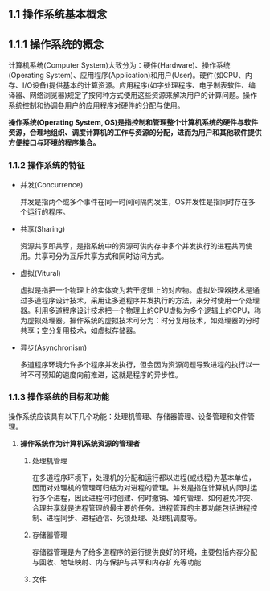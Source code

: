 ## 1.1 操作系统基本概念

## 1.1.1 操作系统的概念

计算机系统(Computer System)大致分为：硬件(Hardware)、操作系统(Operating System)、应用程序(Application)和用户(User)。硬件(如CPU、内存、I/O设备)提供基本的计算资源。应用程序(如字处理程序、电子制表软件、编译器、网络浏览器)规定了按何种方式使用这些资源来解决用户的计算问题。操作系统控制和协调各用户的应用程序对硬件的分配与使用。

**操作系统(Operating System, OS)是指控制和管理整个计算机系统的硬件与软件资源，合理地组织、调度计算机的工作与资源的分配，进而为用户和其他软件提供方便接口与环境的程序集合。**

### 1.1.2 操作系统的特征

-   并发(Concurrence)

    并发是指两个或多个事件在同一时间间隔内发生，OS并发性是指同时存在多个运行的程序。

-   共享(Sharing)

    资源共享即共享，是指系统中的资源可供内存中多个并发执行的进程共同使用。共享可分为互斥共享方式和同时访问方式。

-   虚拟(Vitural)

    虚拟是指把一个物理上的实体变为若干逻辑上的对应物。虚拟处理器技术是通过多道程序设计技术，采用让多道程序并发执行的方法，来分时使用一个处理器。利用多道程序设计技术把一个物理上的CPU虚拟为多个逻辑上的CPU，称为虚拟处理器。操作系统的虚拟技术可分为：时分复用技术，如处理器的分时共享；空分复用技术，如虚拟存储器。

-   异步(Asynchronism)

    多道程序环境允许多个程序并发执行，但会因为资源问题导致进程的执行以一种不可预知的速度向前推进，这就是程序的异步性。

### 1.1.3 操作系统的目标和功能

操作系统应该具有以下几个功能：处理机管理、存储器管理、设备管理和文件管理。

1.   **操作系统作为计算机系统资源的管理者**

     1)   处理机管理

          在多道程序环境下，处理机的分配和运行都以进程(或线程)为基本单位，因而对处理机的管理可归结为对进程的管理。并发是指在计算机内同时运行多个进程，因此进程何时创建、何时撤销、如何管理、如何避免冲突、合理共享就是进程管理的最主要的任务。进程管理的主要功能包括进程控制、进程同步、进程通信、死锁处理、处理机调度等。

     2)   存储器管理

          存储器管理是为了给多道程序的运行提供良好的环境，主要包括内存分配与回收、地址映射、内存保护与共享和内存扩充等功能

     3)   文件

